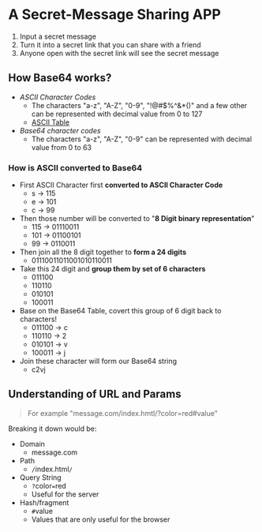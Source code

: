 # A Secret-Message Sharing APP

1. Input a secret message
2. Turn it into a secret link that you can share with a friend
3. Anyone open with the secret link will see the secret message

## How Base64 works?

- _ASCII Character Codes_
  - The characters "a-z", "A-Z", "0-9", "!@#$%^&\*()" and a few other can be represented with decimal value from 0 to 127
  - [ASCII Table](https://asciitable.com)
- _Base64 character codes_
  - The characters "a-z", "A-Z", "0-9" can be represented with decimal value from 0 to 63

### How is ASCII converted to Base64

- First ASCII Character first **converted to ASCII Character Code**
  - s -> 115
  - e -> 101
  - c -> 99
- Then those number will be converted to "**8 Digit binary representation**"
  - 115 -> 01110011
  - 101 -> 01100101
  - 99 -> 0110011
- Then join all the 8 digit together to **form a 24 digits**
  - 01110011011001010110011
- Take this 24 digit and **group them by set of 6 characters**
  - 011100
  - 110110
  - 010101
  - 100011
- Base on the Base64 Table, covert this group of 6 digit back to characters!
  - 011100 -> c
  - 110110 -> 2
  - 010101 -> v
  - 100011 -> j
- Join these character will form our Base64 string
  - c2vj

## Understanding of URL and Params

> For example "message.com/index.hmtl/?color=red#value"

Breaking it down would be:

- Domain
  - message.com
- Path
  - `/`index.html`/`
- Query String
  - `?`color`=`red
  - Useful for the server
- Hash/fragment
  - `#`value
  - Values that are only useful for the browser

